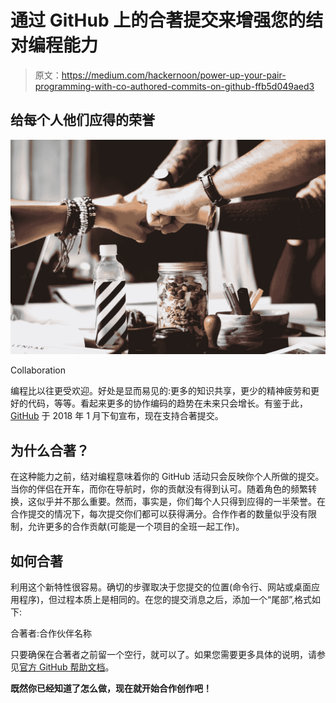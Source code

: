 # 通过 GitHub 上的合著提交来增强您的结对编程能力

> 原文：<https://medium.com/hackernoon/power-up-your-pair-programming-with-co-authored-commits-on-github-ffb5d049aed3>

## 给每个人他们应得的荣誉

![](img/faecdbac582988f4cae33c592e343b08.png)

Collaboration

编程比以往更受欢迎。好处是显而易见的:更多的知识共享，更少的精神疲劳和更好的代码，等等。看起来更多的协作编码的趋势在未来只会增长。有鉴于此， [GitHub](https://hackernoon.com/tagged/github) 于 2018 年 1 月下旬宣布，现在支持合著提交。

## 为什么合著？

在这种能力之前，结对编程意味着你的 GitHub 活动只会反映你个人所做的提交。当你的伴侣在开车，而你在导航时，你的贡献没有得到认可。随着角色的频繁转换，这似乎并不那么重要。然而，事实是，你们每个人只得到应得的一半荣誉。在合作提交的情况下，每次提交你们都可以获得满分。合作作者的数量似乎没有限制，允许更多的合作贡献(可能是一个项目的全班一起工作)。

## 如何合著

利用这个新特性很容易。确切的步骤取决于您提交的位置(命令行、网站或桌面应用程序)，但过程本质上是相同的。在您的提交消息之后，添加一个“尾部”,格式如下:

合著者:合作伙伴名称<partner></partner>

只要确保在合著者之前留一个空行，就可以了。如果您需要更多具体的说明，请参见[官方 GitHub 帮助文档](https://help.github.com/articles/creating-a-commit-with-multiple-authors/)。

**既然你已经知道了怎么做，现在就开始合作创作吧！**